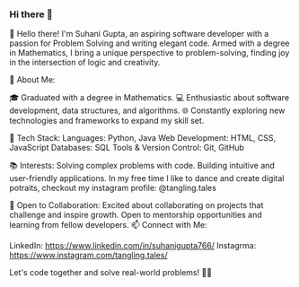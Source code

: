 ### Hi there 👋

👋 Hello there! I'm Suhani Gupta, an aspiring software developer with a passion for Problem Solving and writing elegant code. Armed with a degree in Mathematics, I bring a unique perspective to problem-solving, finding joy in the intersection of logic and creativity.

🚀 About Me:

🎓 Graduated with a degree in Mathematics.
💻 Enthusiastic about software development, data structures, and algorithms.
🌐 Constantly exploring new technologies and frameworks to expand my skill set.

🌱 Tech Stack:
Languages: Python, Java
Web Development: HTML, CSS, JavaScript
Databases: SQL
Tools & Version Control: Git, GitHub

📚 Interests:
Solving complex problems with code.
Building intuitive and user-friendly applications.
In my free time I like to dance and create digital potraits, checkout my instagram profile: @tangling.tales

🤝 Open to Collaboration:
Excited about collaborating on projects that challenge and inspire growth.
Open to mentorship opportunities and learning from fellow developers.
📫 Connect with Me:

LinkedIn: https://www.linkedin.com/in/suhanigupta766/
Instagrma: https://www.instagram.com/tangling.tales/

Let's code together and solve real-world problems! 🚀✨






